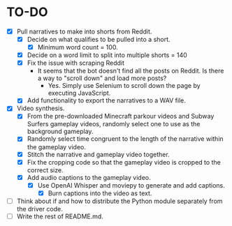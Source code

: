 # TO-DO

- [x] Pull narratives to make into shorts from Reddit.
  - [x] Decide on what qualifies to be pulled into a short.
    - [x] Minimum word count = 100.
  - [x] Decide on a word limit to split into multiple shorts = 140
  - [x] Fix the issue with scraping Reddit
    - It seems that the bot doesn't find all the posts on Reddit. Is there a way to "scroll down" and load more posts?
      - Yes. Simply use Selenium to scroll down the page by executing JavaScript.
  - [x] Add functionality to export the narratives to a WAV file.

- [x] Video synthesis.
  - [x] From the pre-downloaded Minecraft parkour videos and Subway Surfers gameplay videos, randomly select one to use as the background gameplay.
  - [x] Randomly select time congruent to the length of the narrative within the gameplay video.
  - [x] Stitch the narrative and gameplay video together.
  - [x] Fix the cropping code so that the gameplay video is cropped to the correct size.
  - [x] Add audio captions to the gameplay video.
    - [x] Use OpenAI Whisper and moviepy to generate and add captions.
      - [x] Burn captions into the video as text.
- [ ] Think about if and how to distribute the Python module separately from the driver code.
- [ ] Write the rest of README.md.